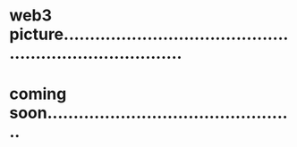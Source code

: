 # web3 picture............................................................................
# coming soon................................................
